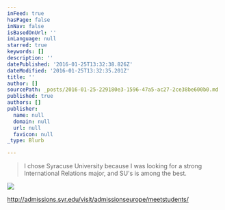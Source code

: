 ```yaml
---
inFeed: true
hasPage: false
inNav: false
isBasedOnUrl: ''
inLanguage: null
starred: true
keywords: []
description: ''
datePublished: '2016-01-25T13:32:38.826Z'
dateModified: '2016-01-25T13:32:35.201Z'
title: ''
author: []
sourcePath: _posts/2016-01-25-229180e3-1596-47a5-ac27-2ce38be600b0.md
published: true
authors: []
publisher:
  name: null
  domain: null
  url: null
  favicon: null
_type: Blurb

---
```

> I chose Syracuse University because I was looking for a strong International Relations major, and SU's is among the best.

![](https://the-grid-user-content.s3-us-west-2.amazonaws.com/902d4e20-3221-475d-af50-d4b1c1c5c3a6.jpg)

http://admissions.syr.edu/visit/admissionseurope/meetstudents/